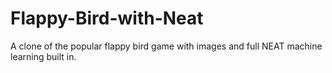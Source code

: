 # Flappy-Bird-with-Neat
A clone of the popular flappy bird game with images and full NEAT machine learning built in.
